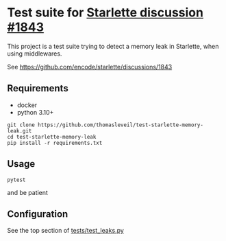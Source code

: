 # Test suite for [Starlette discussion #1843](https://github.com/encode/starlette/discussions/1843)

This project is a test suite trying to detect a memory leak in Starlette, when using middlewares.

See https://github.com/encode/starlette/discussions/1843


## Requirements

- docker
- python 3.10+

```shell
git clone https://github.com/thomasleveil/test-starlette-memory-leak.git
cd test-starlette-memory-leak
pip install -r requirements.txt
```

## Usage

```shell
pytest
```

and be patient


## Configuration

See the top section of [tests/test_leaks.py](tests/test_leaks.py)

